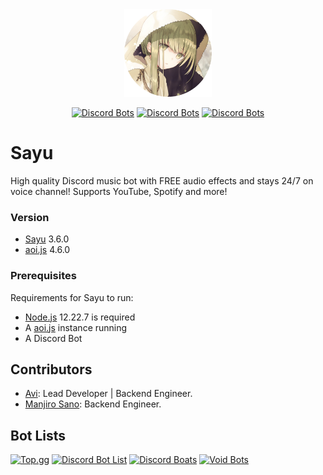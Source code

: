 <div align="center">
    <img src="https://github.com/shahriaravi/Sayu/blob/main/assets/Sayu.png?raw=true" width="140px" height="140px" /><br>
</div>

<div align="center">

[![Discord Bots](https://top.gg/api/widget/status/872844020416675892.svg?noavatar=true)](https://top.gg/bot/872844020416675892)
[![Discord Bots](https://top.gg/api/widget/servers/872844020416675892.svg?noavatar=true)](https://top.gg/bot/872844020416675892)
[![Discord Bots](https://top.gg/api/widget/upvotes/872844020416675892.svg?noavatar=true)](https://top.gg/bot/872844020416675892)

</div>

<h1>Sayu</h1>

High quality Discord music bot with FREE audio effects and stays 24/7 on voice channel! Supports YouTube, Spotify and more!

### Version
- [Sayu](https://sayubot.xyz/) 3.6.0
- [aoi.js](https://aoi.js.org/) 4.6.0


### Prerequisites

Requirements for Sayu to run:
- [Node.js](https://nodejs.org/en/download/) 12.22.7 is required
- A [aoi.js](https://aoi.js.org/) instance running
- A Discord Bot 
            

## Contributors
- [Avi](https://github.com/shahriaravi): Lead Developer | Backend Engineer.
- [Manjiro Sano](https://github.com/ManjiroSano): Backend Engineer.

## Bot Lists
[![Top.gg](https://top.gg/api/widget/872844020416675892.svg)](https://top.gg/bot/872844020416675892)
[![Discord Bot List](https://discordbotlist.com/api/bots/sayu/widget)](https://discordbotlist.com/bots/sayu)
[![Discord Boats](https://discord.boats/api/widget/872844020416675892)](https://discord.boats/bot/872844020416675892)
[![Void Bots](https://voidbots.net/api/embed/872844020416675892)](https://voidbots.net/bot/872844020416675892)
